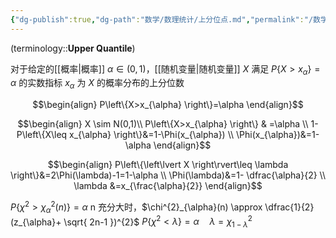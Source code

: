 ```yaml
---
{"dg-publish":true,"dg-path":"数学/数理统计/上分位点.md","permalink":"/数学/数理统计/上分位点/","dgPassFrontmatter":true,"noteIcon":"","created":"2024-05-31T14:19:01.682+08:00","updated":"2024-08-12T13:40:27.002+08:00"}
---
```


(terminology::**Upper Quantile**)

对于给定的[[概率\|概率]] $\alpha \in(0,1)$，[[随机变量\|随机变量]] $X$
满足 $P\left\{X>x_{\alpha} \right\}=\alpha$ 的实数指标 $x_{\alpha}$ 为 $X$ 的概率分布的上分位数

$$\begin{align}
P\left\{X>x_{\alpha} \right\}=\alpha
\end{align}$$

$$\begin{align}
  X  \sim N(0,1)\\
 P\left\{X>x_{\alpha} \right\} & =\alpha \\
1-P\left\{X\leq x_{\alpha} \right\}&=1-\Phi(x_{\alpha}) \\
\Phi(x_{\alpha})&=1-\alpha
\end{align}$$

$$\begin{align}
P\left\{\left\lvert  X \right\rvert\leq \lambda \right\}&=2\Phi(\lambda)-1=1-\alpha \\
\Phi(\lambda)&=1- \dfrac{\alpha}{2} \\
\lambda &=x_{\frac{\alpha}{2}}
\end{align}$$


$P\left\{\chi^{2}>\chi^{2}_{\alpha}(n) \right\}=\alpha$
n 充分大时，$\chi^{2}_{\alpha}(n) \approx \dfrac{1}{2} (z_{\alpha}+ \sqrt{ 2n-1 })^{2}$
$P\left\{\chi^{2}<\lambda \right\}=\alpha \quad\lambda =\chi^{2}_{1-\lambda}$


